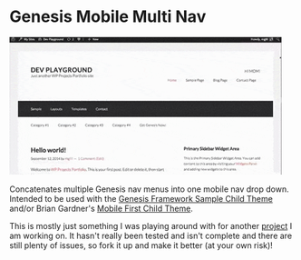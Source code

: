 Genesis Mobile Multi Nav
========================

![Animated GIF showing a screenshot of a Genesis website while the browser window is resized with Genesis Mobile Multi Nav. ](https://github.com/MikeGillihan/genesis-mobile-multi-nav/blob/master/gmmn.gif "Where's the beef?!")


Concatenates multiple Genesis nav menus into one mobile nav drop down. Intended to be used with the [Genesis Framework Sample Child Theme](http://my.studiopress.com/themes/genesis/) and/or Brian Gardner's [Mobile First Child Theme](http://briangardner.com/themes/mobile-first/).


This is mostly just something I was playing around with for another [project](https://github.com/MikeGillihan/GeneSass) I am working on. It hasn't really been tested and isn't complete and there are still plenty of issues, so fork it up and make it better (at your own risk)!